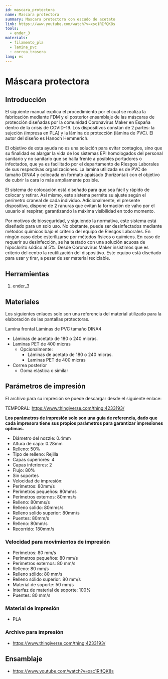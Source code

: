 ```yaml
---
id: mascara_protectora
name: Mascara protectora
summary: Mascara protectora con escudo de acetato
link: https://www.youtube.com/watch?v=xsc1RIfQK8s
tools:
  - ender_3
materials:
  - filamento_pla
  - lamina_pvc
  - correa_trasera
lang: es
---
```


# Máscara protectora

## Introducción

El siguiente manual explica el procedimiento por el cual se realiza la fabricación mediante FDM y el posterior ensamblaje de las máscaras de protección diseñadas por la comunidad Coronavirus Maker en España dentro de la crisis de COVID-19.
Los dispositivos constan de 2 partes: la sujeción (impresa en PLA) y la lámina de protección (lámina de PVC). El autor del diseño es Hanoch Hemmerich.

El objetivo de esta ayuda no es una solución para evitar contagios, sino que su finalidad es alargar la vida de los sistemas EPI homologados del personal sanitario y no sanitario que se halla frente a posibles portadores o infectados, que ya es facilitado por el departamento de Riesgos Laborales de sus respectivas organizaciones.
La lamina utilizada es de PVC de tamaño DINA4 y colocada en formato apaisado (horizontal) con el objetivo de cubrir la cara lo más ampliamente posible.

El sistema de colocación está diseñado para que sea fácil y rápido de colocar y retirar. Así mismo, este sistema permite su ajuste según el perímetro craneal de cada individuo.
Adicionalmente, el presente dispositivo, dispone de 2 ranuras que evitan la formación de vaho por el usuario al respirar, garantizando la máxima visibilidad en todo momento.

Por motivos de bioseguridad, y siguiendo la normativa, este sistema está diseñado para un solo uso. No obstante, puede ser desinfectados mediante métodos químicos bajo el criterio del equipo de Riesgos Laborales. En ningún caso debe esterilizarse por métodos físicos o químicos. En caso de requerir su desinfección, se ha testado con una solución acuosa de hipoclorito sódico al 5%.
Desde Coronavirus Maker insistimos que es criterio del centro la reutilización del dispositivo. Este equipo está diseñado para usar y tirar, a pesar de ser material reciclable.

## Herramientas

1. ender_3

## Materiales

Los siguientes enlaces solo son una referencia del material utilizado para la elaboración de las pantallas protectoras.

Lamina frontal
Láminas de PVC tamaño DINA4
  - Láminas de acetato de 180 o 240 micras.
  - Laminas PET de 400 micras
    - Opcionalmente:
      - Láminas de acetato de 180 o 240 micras.
      - Laminas PET de 400 micras
- Correa posterior
  - Goma elástica o similar
  
## Parámetros de impresión

El archivo para su impresión se puede descargar desde el siguiente enlace:

TEMPORAL: https://www.thingiverse.com/thing:4233193/

**Los parámetros de impresión solo son una guía de referencia, dado que cada impresora tiene sus propios parámetros para garantizar impresiones optimas.**

- Diámetro del nozzle: 0.4mm
- Altura de capa: 0.28mm
- Relleno: 50%
- Tipo de relleno: Rejilla
- Capas superiores: 4
- Capas inferiores: 2
- Flujo: 80%
- Sin soportes
- Velocidad de impresión:
- Perímetros: 80mm/s
- Perímetros pequeños: 80mm/s
- Perímetros externos: 80mms/s
- Relleno: 80mms/s
- Relleno solido: 80mms/s
- Relleno solido superior: 80mm/s
- Puentes: 80mm/s
- Relleno: 80mm/s
- Recorrido: 180mm/s
  
### Velocidad para movimientos de impresión

- Perímetros: 80 mm/s
- Perímetros pequeños: 80 mm/s
- Perímetros externos: 80 mm/s
- Relleno: 80 mm/s
- Relleno sólido: 80 mm/s
- Relleno sólido superior: 80 mm/s
- Material de soporte: 50 mm/s
- Interfaz de material de soporte: 100%
- Puentes: 80 mm/s

### Material de impresión

- PLA

### Archivo para impresión

- https://www.thingiverse.com/thing:4233193/

## Ensamblaje

- https://www.youtube.com/watch?v=xsc1RIfQK8s
